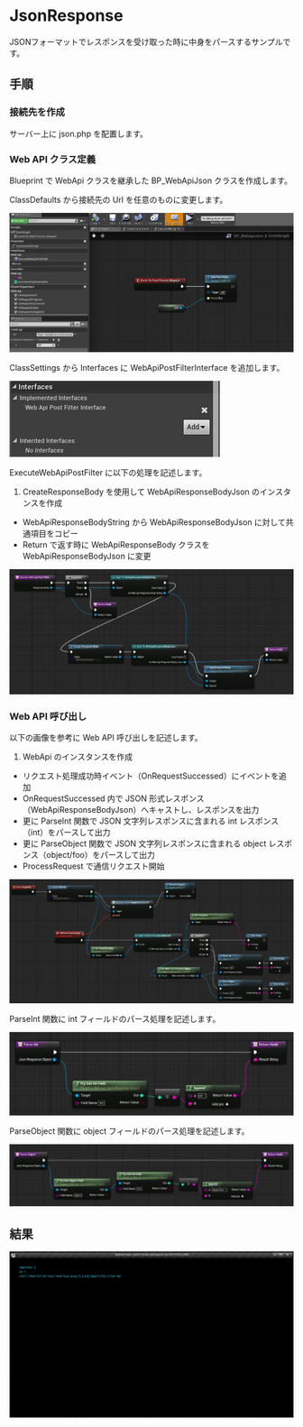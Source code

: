 ﻿JsonResponse
==================================

JSONフォーマットでレスポンスを受け取った時に中身をパースするサンプルです。

## 手順

### 接続先を作成

サーバー上に json.php を配置します。

### Web API クラス定義

Blueprint で WebApi クラスを継承した BP_WebApiJson クラスを作成します。

ClassDefaults から接続先の Url を任意のものに変更します。

![JsonResponse_01.jpg](/Examples/03_JsonResponse/JsonResponse_01.jpg)

ClassSettings から Interfaces に WebApiPostFilterInterface を追加します。

![JsonResponse_02.jpg](/Examples/03_JsonResponse/JsonResponse_02.jpg)

ExecuteWebApiPostFilter に以下の処理を記述します。

1. CreateResponseBody を使用して WebApiResponseBodyJson のインスタンスを作成
* WebApiResponseBodyString から WebApiResponseBodyJson に対して共通項目をコピー
* Return で返す時に WebApiResponseBody クラスを WebApiResponseBodyJson に変更

![JsonResponse_03.jpg](/Examples/03_JsonResponse/JsonResponse_03.jpg)

### Web API 呼び出し

以下の画像を参考に Web API 呼び出しを記述します。

1. WebApi のインスタンスを作成
* リクエスト処理成功時イベント（OnRequestSuccessed）にイベントを追加
* OnRequestSuccessed 内で JSON 形式レスポンス（WebApiResponseBodyJson）へキャストし、レスポンスを出力
* 更に ParseInt 関数で JSON 文字列レスポンスに含まれる int レスポンス（int）をパースして出力
* 更に ParseObject 関数で JSON 文字列レスポンスに含まれる object レスポンス（object/foo）をパースして出力
* ProcessRequest で通信リクエスト開始

![JsonResponse_04.jpg](/Examples/03_JsonResponse/JsonResponse_04.jpg)

ParseInt 関数に int フィールドのパース処理を記述します。

![JsonResponse_05.jpg](/Examples/03_JsonResponse/JsonResponse_05.jpg)

ParseObject 関数に object フィールドのパース処理を記述します。

![JsonResponse_06.jpg](/Examples/03_JsonResponse/JsonResponse_06.jpg)

## 結果

![JsonResponse_07.jpg](/Examples/03_JsonResponse/JsonResponse_07.jpg)
